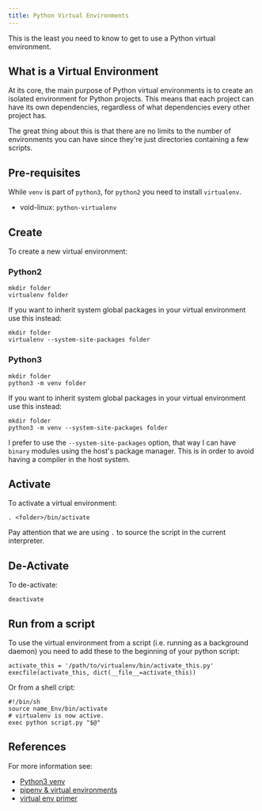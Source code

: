 ```yaml
---
title: Python Virtual Environments
---
```


This is the least you need to know to get to use a Python virtual
environment.

## What is a Virtual Environment

At its core, the main purpose of Python virtual environments is to
create an isolated environment for Python projects. This means that
each project can have its own dependencies, regardless of what
dependencies every other project has.

The great thing about this is that there are no limits to the number
of environments you can have since they're just directories containing
a few scripts.

## Pre-requisites

While `venv` is part of `python3`, for `python2` you need to install
`virtualenv`.

- void-linux: `python-virtualenv`

## Create

To create a new virtual environment:

### Python2

```
mkdir folder
virtualenv folder
```

If you want to inherit system global packages in your virtual
environment use this instead:

```
mkdir folder
virtualenv --system-site-packages folder
```

### Python3

```
mkdir folder
python3 -m venv folder
```

If you want to inherit system global packages in your virtual
environment use this instead:

```
mkdir folder
python3 -m venv --system-site-packages folder
```

I prefer to use the `--system-site-packages` option, that way
I can have `binary` modules using the host's package manager.
This is in order to avoid having a compiler in the host system.


## Activate

To activate a virtual environment:

```
. <folder>/bin/activate
```

Pay attention that we are using `.` to source the script in
the current interpreter.

## De-Activate

To de-activate:

```
deactivate
```

## Run from a script

To use the virtual environment from a script (i.e. running
as a background daemon) you need to add these to the
beginning of your python script:

```
activate_this = '/path/to/virtualenv/bin/activate_this.py'
execfile(activate_this, dict(__file__=activate_this))
```

Or from a shell cript:

```
#!/bin/sh
source name_Env/bin/activate
# virtualenv is now active.
exec python script.py "$@"
```

## References

For more information see:

- [Python3 venv](https://docs.python.org/3/library/venv.html)
- [pipenv & virtual environments](https://docs.python-guide.org/dev/virtualenvs/)
- [virtual env primer](https://realpython.com/python-virtual-environments-a-primer/)
